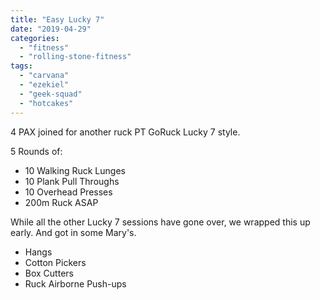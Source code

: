 ```yaml
---
title: "Easy Lucky 7"
date: "2019-04-29"
categories: 
  - "fitness"
  - "rolling-stone-fitness"
tags: 
  - "carvana"
  - "ezekiel"
  - "geek-squad"
  - "hotcakes"
---
```


4 PAX joined for another ruck PT GoRuck Lucky 7 style.  
  
5 Rounds of:  

- 10 Walking Ruck Lunges
- 10 Plank Pull Throughs
- 10 Overhead Presses
- 200m Ruck ASAP

While all the other Lucky 7 sessions have gone over, we wrapped this up early. And got in some Mary's.  

- Hangs
- Cotton Pickers
- Box Cutters
- Ruck Airborne Push-ups
